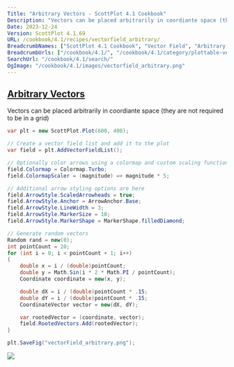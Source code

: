 ```yaml
---
Title: "Arbitrary Vectors - ScottPlot 4.1 Cookbook"
Description: "Vectors can be placed arbitrarily in coordiante space (they are not required to be in a grid)"
Date: 2023-12-24
Version: ScottPlot 4.1.69
URL: /cookbook/4.1/recipes/vectorfield_arbitrary/
BreadcrumbNames: ["ScottPlot 4.1 Cookbook", "Vector Field", "Arbitrary Vectors"]
BreadcrumbUrls: ["/cookbook/4.1/", "/cookbook/4.1/category/plottable-vector-field", "/cookbook/4.1/recipes/vectorfield_arbitrary/"]
SearchUrl: "/cookbook/4.1/search/"
OgImage: "/cookbook/4.1/images/vectorfield_arbitrary.png"
---
```


<h2><a id='arbitrary-vectors' href='/cookbook/4.1/recipes/vectorfield_arbitrary/'>Arbitrary Vectors</a></h2>

Vectors can be placed arbitrarily in coordiante space (they are not required to be in a grid)

```cs
var plt = new ScottPlot.Plot(600, 400);

// Create a vector field list and add it to the plot
var field = plt.AddVectorFieldList();

// Optionally color arrows using a colormap and custom scaling function
field.Colormap = Colormap.Turbo;
field.ColormapScaler = (magnitude) => magnitude * 5;

// Additional arrow styling options are here
field.ArrowStyle.ScaledArrowheads = true;
field.ArrowStyle.Anchor = ArrowAnchor.Base;
field.ArrowStyle.LineWidth = 3;
field.ArrowStyle.MarkerSize = 10;
field.ArrowStyle.MarkerShape = MarkerShape.filledDiamond;

// Generate random vectors
Random rand = new(0);
int pointCount = 20;
for (int i = 0; i < pointCount + 1; i++)
{
    double x = i / (double)pointCount;
    double y = Math.Sin(i * 2 * Math.PI / pointCount);
    Coordinate coordinate = new(x, y);

    double dX = i / (double)pointCount * .15;
    double dY = i / (double)pointCount * .15;
    CoordinateVector vector = new(dX, dY);

    var rootedVector = (coordinate, vector);
    field.RootedVectors.Add(rootedVector);
}

plt.SaveFig("vectorField_arbitrary.png");
```

<img src='../../images/vectorfield_arbitrary.png' class='d-block mx-auto my-5' />


